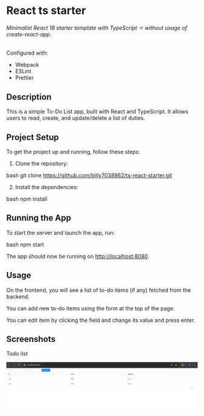 # React ts starter

###### Minimalist React 18 starter template with TypeScript ⚛ without usage of create-react-app.

Configured with:

-   Webpack
-   ESLint
-   Prettier

## Description

This is a simple To-Do List app, built with React and TypeScript. It allows users to read, create, and update/delete a list of duties.

## Project Setup

To get the project up and running, follow these steps:

1. Clone the repository:

bash
git clone https://github.com/billy7038862/ts-react-starter.git

2. Install the dependencies:

bash
npm install

## Running the App

To start the server and launch the app, run:

bash
npm start

The app should now be running on [http://localhost:8080](http://localhost:8080).

## Usage

On the frontend, you will see a list of to-do items (if any) fetched from the backend.

You can add new to-do items using the form at the top of the page.

You can edit item by clicking the field and change its value and press enter.

## Screenshots

Todo list

![Todolist_screenshot](./image_2024-03-18_23-05-58.png)
